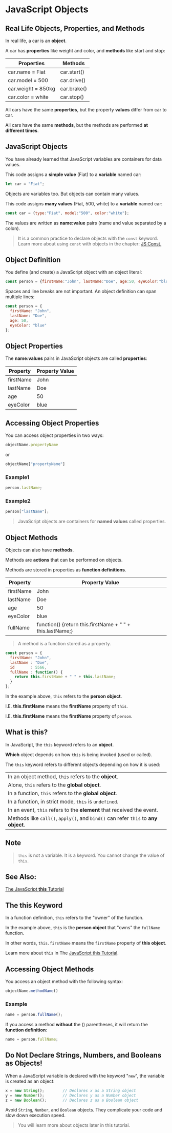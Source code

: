 # JavaScript Objects

## Real Life Objects, Properties, and Methods

In real life, a car is an **object**.

A car has **properties** like weight and color, and **methods** like start and stop:

| Properties         | Methods     |
| ------------------ | ----------- |
| car.name = Fiat    | car.start() |
| car.model = 500    | car.drive() |
| car.weight = 850kg | car.brake() |
| car.color = white  | car.stop()  |

All cars have the same **properties**, but the property **values** differ from car to car.

All cars have the same **methods**, but the methods are performed **at different times**.

## JavaScript Objects

You have already learned that JavaScript variables are containers for data values.

This code assigns a **simple value** (Fiat) to a **variable** named car: 

```javascript
let car = "Fiat";
```

Objects are variables too. But objects can contain many values. 

This code assigns **many values** (Fiat, 500, white) to a **variable** named car:

```javascript
const car = {type:"Fiat", model:"500", color:"white"};
```

The values are written as **name:value** pairs (name and value separated by a colon).

> It is a common practice to declare objects with the `const` keyword.
> Learn more about using `const` with objects in the chapter: [JS Const.](https://www.w3schools.com/js/js_const.asp)

## Object Definition

You define (and create) a JavaScript object with an object literal:

```javascript
const person = {firstName:"John", lastName:"Doe", age:50, eyeColor:"blue"};
```

Spaces and line breaks are not important. An object definition can span multiple lines: 

```javascript
const person = {
  firstName: "John",
  lastName: "Doe",
  age: 50,
  eyeColor: "blue"
};
```

## Object Properties

The **name:values** pairs in JavaScript objects are called **properties**:

| Property  | Property Value |
| --------- | -------------- |
| firstName | John           |
| lastName  | Doe            |
| age       | 50             |
| eyeColor  | blue           |

## Accessing Object Properties

You can access object properties in two ways: 

```javascript
objectName.propertyName
```

or

```javascript
objectName["propertyName"]
```

### Example1

```javascript
person.lastName;
```

### Example2

```javascript
person["lastName"];
```

> JavaScript objects are containers for **named values** called properties.

## Object Methods

Objects can also have **methods**.

Methods are **actions** that can be performed on objects.

Methods are stored in properties as **function definitions**.

| Property  | Property Value                                            |
| --------- | --------------------------------------------------------- |
| firstName | John                                                      |
| lastName  | Doe                                                       |
| age       | 50                                                        |
| eyeColor  | blue                                                      |
| fullName  | function() {return this.firstName + " " + this.lastName;} |

> A method is a function stored as a property.

```javascript
const person = {
  firstName: "John",
  lastName : "Doe",
  id       : 5566,
  fullName : function() {
    return this.firstName + " " + this.lastName;
  }
};
```

In the example above, `this` refers to the **person object**.

I.E. **this.firstName** means the **firstName** property of `this`.

I.E. **this.firstName** means the **firstName** property of `person`.

## What is **this**?

In JavaScript, the `this` keyword refers to an **object**.

**Which** object depends on how `this` is being invoked (used or called).

The `this` keyword refers to different objects depending on how it is used:

|                                                                                    |
| ---------------------------------------------------------------------------------- |
| In an object method, `this` refers to the **object**.                              |
| Alone, `this` refers to the **global object**.                                     |
| In a function, `this` refers to the **global object**.                             |
| In a function, in strict mode, `this` is `undefined`.                              |
| In an event, `this` refers to the **element** that received the event.             |
| Methods like `call()`, `apply()`, and `bind()` can refer `this` to **any object**. |

## Note

> `this` is not a variable. It is a keyword. You cannot change the value of `this`. 

## See Also:

[The JavaScript **this** Tutorial](https://www.w3schools.com/js/js_this.asp)

## The **this** Keyword

In a function definition, `this` refers to the "owner" of the function.

In the example above, `this` is the **person object** that "owns" the `fullName` function.

In other words, `this.firstName` means the `firstName` property of **this object**.

Learn more about `this` in The [JavaScript this Tutorial](https://www.w3schools.com/js/js_this.asp).

## Accessing Object Methods

You access an object method with the following syntax:

```javascript
objectName.methodName()
```

### Example

```javascript
name = person.fullName();
```

If you access a method **without** the () parentheses, it will return the **function definition**:

```javascript
name = person.fullName;
```

## Do Not Declare Strings, Numbers, and Booleans as Objects!

When a JavaScript variable is declared with the keyword "`new`", the variable is created as an object: 

```javascript
x = new String();        // Declares x as a String object
y = new Number();        // Declares y as a Number object
z = new Boolean();       // Declares z as a Boolean object 
```

Avoid `String`, `Number`, and `Boolean` objects. They complicate your code and slow down execution speed.

> You will learn more about objects later in this tutorial.
